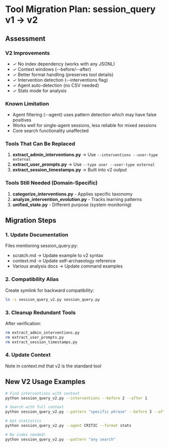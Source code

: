 # Tool Migration Plan: session_query v1 → v2

## Assessment

### V2 Improvements
- ✓ No index dependency (works with any JSONL)
- ✓ Context windows (--before/--after)
- ✓ Better format handling (preserves tool details)
- ✓ Intervention detection (--interventions flag)
- ✓ Agent auto-detection (no CSV needed)
- ✓ Stats mode for analysis

### Known Limitation
- Agent filtering (--agent) uses pattern detection which may have false positives
- Works well for single-agent sessions, less reliable for mixed sessions
- Core search functionality unaffected

### Tools That Can Be Replaced
1. **extract_admin_interventions.py** → Use `--interventions --user-type external`
2. **extract_user_prompts.py** → Use `--type user --user-type external`
3. **extract_session_timestamps.py** → Built into v2 output

### Tools Still Needed (Domain-Specific)
1. **categorize_interventions.py** - Applies specific taxonomy
2. **analyze_intervention_evolution.py** - Tracks learning patterns
3. **unified_state.py** - Different purpose (system monitoring)

## Migration Steps

### 1. Update Documentation
Files mentioning session_query.py:
- scratch.md → Update example to v2 syntax
- context.md → Update self-archaeology reference
- Various analysis docs → Update command examples

### 2. Compatibility Alias
Create symlink for backward compatibility:
```bash
ln -s session_query_v2.py session_query.py
```

### 3. Cleanup Redundant Tools
After verification:
```bash
rm extract_admin_interventions.py
rm extract_user_prompts.py
rm extract_session_timestamps.py
```

### 4. Update Context
Note in context.md that v2 is the standard tool

## New V2 Usage Examples

```bash
# Find interventions with context
python session_query_v2.py --interventions --before 2 --after 1

# Search with full context
python session_query_v2.py --pattern "specific phrase" --before 3 --after 3

# Get statistics
python session_query_v2.py --agent CRITIC --format stats

# No index needed!
python session_query_v2.py --pattern "any search" 
```